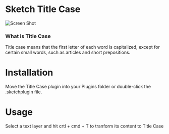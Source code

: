 
# Sketch Title Case

![Screen Shot](https://media.giphy.com/media/l0IsIwEvoqDkP2gGQ/giphy.gif)

### What is Title Case

Title case means that the first letter of each word is capitalized, except for certain small words, such as articles and short prepositions.

# Installation

Move the Title Case plugin into your Plugins folder or double-click the .sketchplugin file.

# Usage

Select a text layer and hit crtl + cmd + T to tranform its content to Title Case

